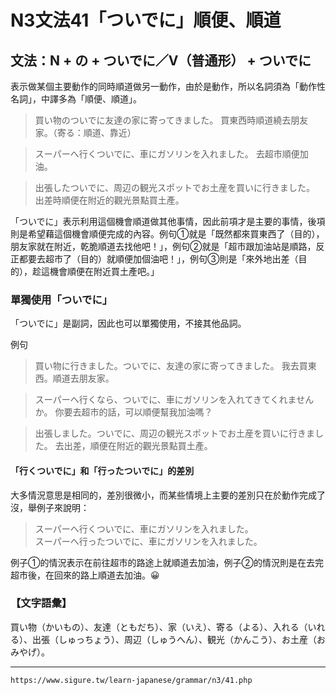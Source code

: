 # N3文法41「ついでに」順便、順道


## 文法：N + の + ついでに／V（普通形） + ついでに  
表示做某個主要動作的同時順道做另一動作，由於是動作，所以名詞須為「動作性名詞」，中譯多為「順便、順道」。

>買い物のついでに友達の家に寄ってきました。
買東西時順道繞去朋友家。（寄る：順道、靠近）

>スーパーへ行くついでに、車にガソリンを入れました。
去超市順便加油。

>出張したついでに、周辺の観光スポットでお土産を買いに行きました。
出差時順便在附近的觀光景點買土產。

「ついでに」表示利用這個機會順道做其他事情，因此前項才是主要的事情，後項則是希望藉這個機會順便完成的內容。例句①就是「既然都來買東西了（目的），朋友家就在附近，乾脆順道去找他吧！」，例句②就是「超市跟加油站是順路，反正都要去超市了（目的）就順便加個油吧！」，例句③則是「來外地出差（目的），趁這機會順便在附近買土產吧。」

### 單獨使用「ついでに」

「ついでに」是副詞，因此也可以單獨使用，不接其他品詞。

例句

>買い物に行きました。ついでに、友達の家に寄ってきました。
我去買東西。順道去朋友家。

>スーパーへ行くなら、ついでに、車にガソリンを入れてきてくれませんか。
你要去超市的話，可以順便幫我加油嗎？

>出張しました。ついでに、周辺の観光スポットでお土産を買いに行きました。
去出差，順便在附近的觀光景點買土產。

#### 「行くついでに」和「行ったついでに」的差別

大多情況意思是相同的，差別很微小，而某些情境上主要的差別只在於動作完成了沒，舉例子來說明：

>スーパーへ行くついでに、車にガソリンを入れました。  
>スーパーへ行ったついでに、車にガソリンを入れました。

例子①的情況表示在前往超市的路途上就順道去加油，例子②的情況則是在去完超市後，在回來的路上順道去加油。😀

### 【文字語彙】  
買い物（かいもの）、友達（ともだち）、家（いえ）、寄る（よる）、入れる（いれる）、出張（しゅっちょう）、周辺（しゅうへん）、観光（かんこう）、お土産（おみやげ）。

---
`https://www.sigure.tw/learn-japanese/grammar/n3/41.php`